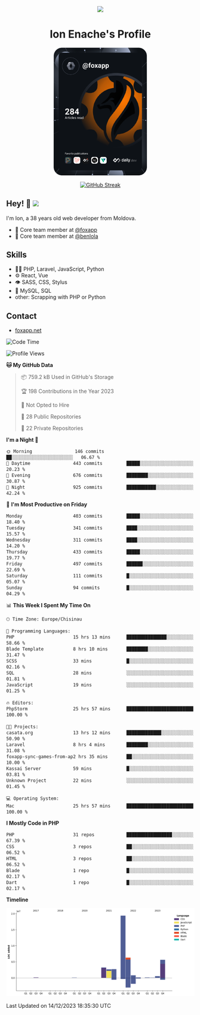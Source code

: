 <div id="header" align="center">
  <img src="https://media.giphy.com/media/M9gbBd9nbDrOTu1Mqx/giphy.gif" width="100"/>
	<h1>Ion Enache's Profile</h1>
</div>
<div align="center">
	<a href="https://app.daily.dev/foxapp"><img src="https://github.com/foxapp/foxapp/blob/master/devcard.svg" width="250" alt="Ion Enache's Dev Card"/></a>
</div>


<div align="center">
	
[![GitHub Streak](http://github-readme-streak-stats.herokuapp.com?user=foxapp&hide_border=true&date_format=M%20j%5B%2C%20Y%5D)](https://git.io/streak-stats)
	
</div>


## Hey! 👋 <img src="https://media.giphy.com/media/hvRJCLFzcasrR4ia7z/giphy.gif" width="30px"/>
I'm Ion, a 38 years old web developer from Moldova.


- 👥 Core team member at [@foxapp](https://github.com/foxapp)
- 👥 Core team member at [@benlola](https://github.com/benlola)

## Skills
- 👨‍💻 PHP, Laravel, JavaScript, Python
- ⚙️ React, Vue
- 👁️ SASS, CSS, Stylus
- 💽 MySQL, SQL
- other: Scrapping with PHP or Python

## Contact
- [foxapp.net](https://www.foxapp.net)

<!--START_SECTION:waka-->
![Code Time](http://img.shields.io/badge/Code%20Time-1%2C680%20hrs%2014%20mins-blue)

![Profile Views](http://img.shields.io/badge/Profile%20Views-8-blue)

**🐱 My GitHub Data** 

> 📦 759.2 kB Used in GitHub's Storage 
 > 
> 🏆 198 Contributions in the Year 2023
 > 
> 🚫 Not Opted to Hire
 > 
> 📜 28 Public Repositories 
 > 
> 🔑 22 Private Repositories 
 > 
**I'm a Night 🦉** 

```text
🌞 Morning                146 commits         ██░░░░░░░░░░░░░░░░░░░░░░░   06.67 % 
🌆 Daytime                443 commits         █████░░░░░░░░░░░░░░░░░░░░   20.23 % 
🌃 Evening                676 commits         ████████░░░░░░░░░░░░░░░░░   30.87 % 
🌙 Night                  925 commits         ███████████░░░░░░░░░░░░░░   42.24 % 
```
📅 **I'm Most Productive on Friday** 

```text
Monday                   403 commits         █████░░░░░░░░░░░░░░░░░░░░   18.40 % 
Tuesday                  341 commits         ████░░░░░░░░░░░░░░░░░░░░░   15.57 % 
Wednesday                311 commits         ████░░░░░░░░░░░░░░░░░░░░░   14.20 % 
Thursday                 433 commits         █████░░░░░░░░░░░░░░░░░░░░   19.77 % 
Friday                   497 commits         ██████░░░░░░░░░░░░░░░░░░░   22.69 % 
Saturday                 111 commits         █░░░░░░░░░░░░░░░░░░░░░░░░   05.07 % 
Sunday                   94 commits          █░░░░░░░░░░░░░░░░░░░░░░░░   04.29 % 
```


📊 **This Week I Spent My Time On** 

```text
🕑︎ Time Zone: Europe/Chisinau

💬 Programming Languages: 
PHP                      15 hrs 13 mins      ███████████████░░░░░░░░░░   58.66 % 
Blade Template           8 hrs 10 mins       ████████░░░░░░░░░░░░░░░░░   31.47 % 
SCSS                     33 mins             █░░░░░░░░░░░░░░░░░░░░░░░░   02.16 % 
SQL                      28 mins             ░░░░░░░░░░░░░░░░░░░░░░░░░   01.81 % 
JavaScript               19 mins             ░░░░░░░░░░░░░░░░░░░░░░░░░   01.25 % 

🔥 Editors: 
PhpStorm                 25 hrs 57 mins      █████████████████████████   100.00 % 

🐱‍💻 Projects: 
casata.org               13 hrs 12 mins      █████████████░░░░░░░░░░░░   50.90 % 
Laravel                  8 hrs 4 mins        ████████░░░░░░░░░░░░░░░░░   31.08 % 
foxapp-sync-games-from-ap2 hrs 35 mins       ██░░░░░░░░░░░░░░░░░░░░░░░   10.00 % 
Kassai Server            59 mins             █░░░░░░░░░░░░░░░░░░░░░░░░   03.81 % 
Unknown Project          22 mins             ░░░░░░░░░░░░░░░░░░░░░░░░░   01.45 % 

💻 Operating System: 
Mac                      25 hrs 57 mins      █████████████████████████   100.00 % 
```

**I Mostly Code in PHP** 

```text
PHP                      31 repos            █████████████████░░░░░░░░   67.39 % 
CSS                      3 repos             ██░░░░░░░░░░░░░░░░░░░░░░░   06.52 % 
HTML                     3 repos             ██░░░░░░░░░░░░░░░░░░░░░░░   06.52 % 
Blade                    1 repo              █░░░░░░░░░░░░░░░░░░░░░░░░   02.17 % 
Dart                     1 repo              █░░░░░░░░░░░░░░░░░░░░░░░░   02.17 % 
```



**Timeline**

![Lines of Code chart](https://raw.githubusercontent.com/foxapp/foxapp/master/assets/bar_graph.png)


 Last Updated on 14/12/2023 18:35:30 UTC
<!--END_SECTION:waka-->

